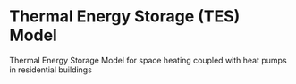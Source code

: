 # Thermal Energy Storage (TES) Model
Thermal Energy Storage Model for space heating coupled with heat pumps in residential buildings
